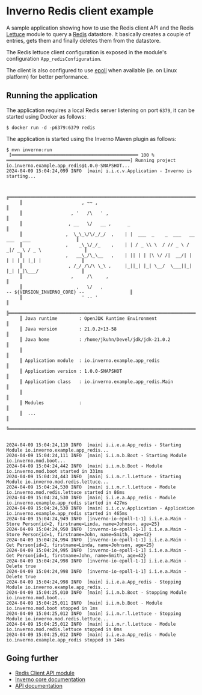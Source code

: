 [inverno-mod-redis]: https://github.com/inverno-io/inverno-mods/blob/master/inverno-redis/
[inverno-core-root-doc]: https://github.com/inverno-io/inverno-core/blob/master/doc/reference-guide.md
[inverno-javadoc]: https://inverno.io/docs/release/api/index.html

[epoll]: https://en.wikipedia.org/wiki/Epoll
[lettuce]: https://lettuce.io
[redis]: https://redis.io

# Inverno Redis client example

A sample application showing how to use the Redis client API and the Redis [Lettuce][lettuce] module to query a [Redis][redis] datastore. It basically creates a couple of entries, gets them and finally deletes them from the datastore.

The Redis lettuce client configuration is exposed in the module's configuration `App_redisConfiguration`.

The client is also configured to use [epoll][epoll] when available (ie. on Linux platform) for better performance.

## Running the application

The application requires a local Redis server listening on port `6379`, it can be started using Docker as follows:

```plaintext
$ docker run -d -p6379:6379 redis
```

The application is started using the Inverno Maven plugin as follows:

```plaintext
$ mvn inverno:run
 [═══════════════════════════════════════════════ 100 % ══════════════════════════════════════════════] Running project io.inverno.example.app_redis@1.0.0-SNAPSHOT...
2024-04-09 15:04:24,099 INFO  [main] i.i.c.v.Application - Inverno is starting...


     ╔════════════════════════════════════════════════════════════════════════════════════════════╗
     ║                      , ~~ ,                                                                ║
     ║                  , '   /\   ' ,                                                            ║
     ║                 , __   \/   __ ,      _                                                    ║
     ║                ,  \_\_\/\/_/_/  ,    | |  ___  _    _  ___   __  ___   ___                 ║
     ║                ,    _\_\/_/_    ,    | | / _ \\ \  / // _ \ / _|/ _ \ / _ \                ║
     ║                ,   __\_/\_\__   ,    | || | | |\ \/ /|  __/| | | | | | |_| |               ║
     ║                 , /_/ /\/\ \_\ ,     |_||_| |_| \__/  \___||_| |_| |_|\___/                ║
     ║                  ,     /\     ,                                                            ║
     ║                    ,   \/   ,                                  -- ${VERSION_INVERNO_CORE} --                 ║
     ║                      ' -- '                                                                ║
     ╠════════════════════════════════════════════════════════════════════════════════════════════╣
     ║ Java runtime        : OpenJDK Runtime Environment                                          ║
     ║ Java version        : 21.0.2+13-58                                                         ║
     ║ Java home           : /home/jkuhn/Devel/jdk/jdk-21.0.2                                     ║
     ║                                                                                            ║
     ║ Application module  : io.inverno.example.app_redis                                         ║
     ║ Application version : 1.0.0-SNAPSHOT                                                       ║
     ║ Application class   : io.inverno.example.app_redis.Main                                    ║
     ║                                                                                            ║
     ║ Modules             :                                                                      ║
     ║  ...                                                                                       ║
     ╚════════════════════════════════════════════════════════════════════════════════════════════╝


2024-04-09 15:04:24,110 INFO  [main] i.i.e.a.App_redis - Starting Module io.inverno.example.app_redis...
2024-04-09 15:04:24,111 INFO  [main] i.i.m.b.Boot - Starting Module io.inverno.mod.boot...
2024-04-09 15:04:24,442 INFO  [main] i.i.m.b.Boot - Module io.inverno.mod.boot started in 331ms
2024-04-09 15:04:24,443 INFO  [main] i.i.m.r.l.Lettuce - Starting Module io.inverno.mod.redis.lettuce...
2024-04-09 15:04:24,530 INFO  [main] i.i.m.r.l.Lettuce - Module io.inverno.mod.redis.lettuce started in 86ms
2024-04-09 15:04:24,530 INFO  [main] i.i.e.a.App_redis - Module io.inverno.example.app_redis started in 427ms
2024-04-09 15:04:24,530 INFO  [main] i.i.c.v.Application - Application io.inverno.example.app_redis started in 465ms
2024-04-09 15:04:24,949 INFO  [inverno-io-epoll-1-1] i.i.e.a.Main - Store Person{id=2, firstname=Linda, name=Johnson, age=25}
2024-04-09 15:04:24,950 INFO  [inverno-io-epoll-1-1] i.i.e.a.Main - Store Person{id=1, firstname=John, name=Smith, age=42}
2024-04-09 15:04:24,994 INFO  [inverno-io-epoll-1-1] i.i.e.a.Main - Get Person{id=2, firstname=Linda, name=Johnson, age=25}
2024-04-09 15:04:24,995 INFO  [inverno-io-epoll-1-1] i.i.e.a.Main - Get Person{id=1, firstname=John, name=Smith, age=42}
2024-04-09 15:04:24,998 INFO  [inverno-io-epoll-1-1] i.i.e.a.Main - Delete true
2024-04-09 15:04:24,998 INFO  [inverno-io-epoll-1-1] i.i.e.a.Main - Delete true
2024-04-09 15:04:24,998 INFO  [main] i.i.e.a.App_redis - Stopping Module io.inverno.example.app_redis...
2024-04-09 15:04:25,010 INFO  [main] i.i.m.b.Boot - Stopping Module io.inverno.mod.boot...
2024-04-09 15:04:25,011 INFO  [main] i.i.m.b.Boot - Module io.inverno.mod.boot stopped in 1ms
2024-04-09 15:04:25,012 INFO  [main] i.i.m.r.l.Lettuce - Stopping Module io.inverno.mod.redis.lettuce...
2024-04-09 15:04:25,012 INFO  [main] i.i.m.r.l.Lettuce - Module io.inverno.mod.redis.lettuce stopped in 0ms
2024-04-09 15:04:25,012 INFO  [main] i.i.e.a.App_redis - Module io.inverno.example.app_redis stopped in 14ms
```

## Going further

- [Redis Client API module][inverno-mod-redis]
- [Inverno core documentation][inverno-core-root-doc]
- [API documentation][inverno-javadoc]

